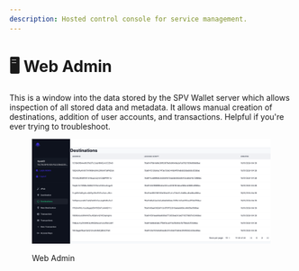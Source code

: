 ```yaml
---
description: Hosted control console for service management.
---
```


# 🖥️ Web Admin

This is a window into the data stored by the SPV Wallet server which allows inspection of all stored data and metadata. It allows manual creation of destinations, addition of user accounts, and transactions. Helpful if you're ever trying to troubleshoot.

<figure><img src="/.gitbook/assets/spaces_M7Zqc6JKJVLpENeqKhr3_uploads_li5LW8yXE0xMNzxwGqAb_image.png" alt=""><figcaption><p>Web Admin</p></figcaption></figure>
